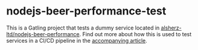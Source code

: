 # nodejs-beer-performance-test

This is a Gatling project that tests a dummy service located in
[alsherz-ltd/nodejs-beer-performance]. Find out more about how this is used to
test services in a CI/CD pipeline in the [accompanying article].

[alsherz-ltd/nodejs-beer-performance]: https://github.com/alsherz-ltd/nodejs-beer-performance
[accompanying article]: https://jsherz.com/ci/automation/gatling/cd/nodejs/2022/05/07/performance-testing-in-ci-cd.html
